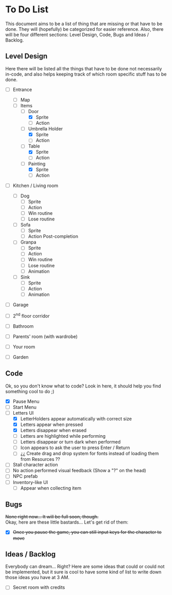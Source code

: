 # To Do List
This document aims to be a list of thing that are missing or that have to be done. They will (hopefully) be categorized for easier reference. Also, there will be four different sections: Level Design, Code, Bugs and Ideas / Backlog.

## Level Design
Here there will be listed all the things that have to be done not necessarily in-code, and also helps keeping track of which room specific stuff has to be done.
- [ ] Entrance
  - [ ] Map
  - [ ] Items
    - [ ] Door
      - [x] Sprite
      - [ ] Action
    - [ ] Umbrella Holder
      - [x] Sprite
      - [ ] Action
    - [ ] Table
      - [x] Sprite
      - [ ] Action
    - [ ] Painting
      - [x] Sprite
      - [ ] Action
- [ ] Kitchen / Living room
  - [ ] Dog
    - [ ] Sprite
    - [ ] Action
    - [ ] Win routine
    - [ ] Lose routine
  - [ ] Sofa
    - [ ] Sprite
    - [ ] Action Post-completion
  - [ ] Granpa
    - [ ] Sprite
    - [ ] Action
    - [ ] Win routine
    - [ ] Lose routine
    - [ ] Animation
  - [ ] Sink
    - [ ] Sprite
    - [ ] Action
    - [ ] Animation
- [ ] Garage
- [ ] 2<sup>nd</sup> floor corridor
- [ ] Bathroom
- [ ] Parents' room (with wardrobe)
- [ ] Your room
- [ ] Garden


## Code
Ok, so you don't know what to code? Look in here, it should help you find something cool to do ;)
- [x] Pause Menu
- [ ] Start Menu
- [ ] Letters UI
  - [x] LetterHolders appear automatically with correct size
  - [x] Letters appear when pressed
  - [x] Letters disappear when erased
  - [ ] Letters are highlighted while performing
  - [ ] Letters disappear or turn dark when performed
  - [ ] Icon appears to ask the user to press Enter / Return
  - [ ] ¿¿ Create drag and drop system for fonts instead of loading them from Resources ??
- [ ] Stall character action
- [ ] No action performed visual feedback (Show a "?" on the head)
- [ ] NPC prefab
- [ ] Inventory-like UI
  - [ ] Appear when collecting item

## Bugs
~~None right now... It will be full soon, though.~~  
Okay, here are these little bastards... Let's get rid of them:
- [x] ~~Once you pause the game, you can still input keys for the character to move~~
## Ideas / Backlog
Everybody can dream... Right? Here are some ideas that could or could not be implemented, but it sure is cool to have some kind of list to write down those ideas you have at 3 AM.
- [ ] Secret room with credits
